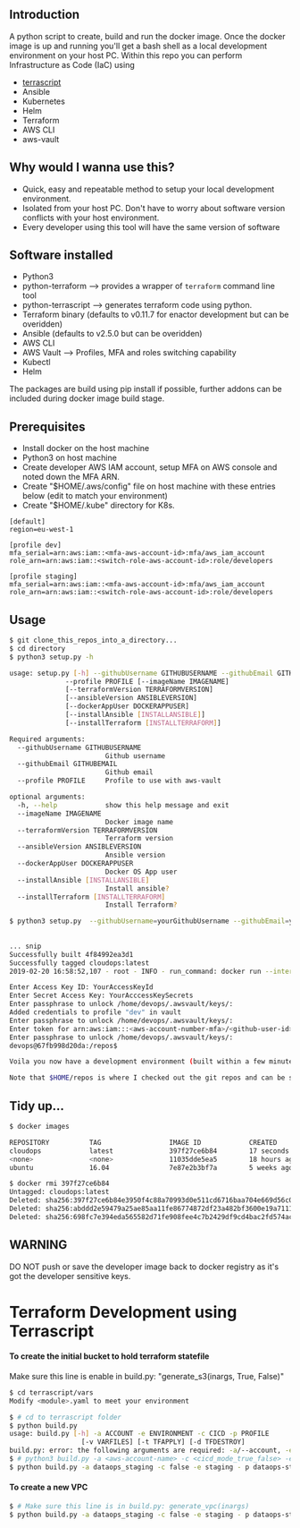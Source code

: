 ## Introduction

A python script to create, build and run the docker image. Once the docker image is up and running you'll get a bash shell as a local development environment on your host PC.
Within this repo you can perform Infrastructure as Code (IaC) using 
* [terrascript](https://github.com/mjuenema/python-terrascript)
* Ansible
* Kubernetes
* Helm
* Terraform
* AWS CLI
* aws-vault

## Why would I wanna use this?

* Quick, easy and repeatable method to setup your local development environment.
* Isolated from your host PC. Don't have to worry about software version conflicts with your host environment. 
* Every developer using this tool will have the same version of software

## Software installed
* Python3
* python-terraform --> provides a wrapper of `terraform` command line tool
* python-terrascript --> generates terraform code using python.
* Terraform binary (defaults to v0.11.7 for enactor development but can be overidden)
* Ansible  (defaults to v2.5.0 but can be overidden)
* AWS CLI
* AWS Vault --> Profiles, MFA and roles switching capability
* Kubectl
* Helm

The packages are build using pip install if possible, further addons can be included during docker image build stage.

## Prerequisites

* Install docker on the host machine
* Python3 on host machine
* Create developer AWS IAM account, setup MFA on AWS console and noted down the MFA ARN.
* Create "$HOME/.aws/config" file on host machine with these entries below (edit to match your environment)
* Create "$HOME/.kube" directory for K8s.


```
[default]
region=eu-west-1

[profile dev]
mfa_serial=arn:aws:iam::<mfa-aws-account-id>:mfa/aws_iam_account
role_arn=arn:aws:iam::<switch-role-aws-account-id>:role/developers

[profile staging]
mfa_serial=arn:aws:iam::<mfa-aws-account-id>:mfa/aws_iam_account
role_arn=arn:aws:iam::<switch-role-aws-account-id>:role/developers
```


## Usage

```bash
$ git clone_this_repos_into_a_directory...
$ cd directory   
$ python3 setup.py -h

usage: setup.py [-h] --githubUsername GITHUBUSERNAME --githubEmail GITHUBEMAIL
              --profile PROFILE [--imageName IMAGENAME]
              [--terraformVersion TERRAFORMVERSION]
              [--ansibleVersion ANSIBLEVERSION]
              [--dockerAppUser DOCKERAPPUSER]
              [--installAnsible [INSTALLANSIBLE]]
              [--installTerraform [INSTALLTERRAFORM]]

Required arguments:
  --githubUsername GITHUBUSERNAME
                        Github username
  --githubEmail GITHUBEMAIL
                        Github email
  --profile PROFILE     Profile to use with aws-vault

optional arguments:
  -h, --help            show this help message and exit
  --imageName IMAGENAME
                        Docker image name
  --terraformVersion TERRAFORMVERSION
                        Terraform version
  --ansibleVersion ANSIBLEVERSION
                        Ansible version
  --dockerAppUser DOCKERAPPUSER
                        Docker OS App user
  --installAnsible [INSTALLANSIBLE]
                        Install ansible?
  --installTerraform [INSTALLTERRAFORM]
                        Install Terraform?

$ python3 setup.py  --githubUsername=yourGithubUsername --githubEmail=yourGithubEmail --dockerAppUser=devops --profile=enactor-dev
    
    
... snip
Successfully built 4f84992ea3d1
Successfully tagged cloudops:latest
2019-02-20 16:58:52,107 - root - INFO - run_command: docker run --interactive --tty -u devops --rm --volume "$HOME/.aws:/home/devops/.aws" --volume "$HOME/repos:/repos" cloudops /bin/bash

Enter Access Key ID: YourAccessKeyId
Enter Secret Access Key: YourAcccessKeySecrets
Enter passphrase to unlock /home/devops/.awsvault/keys/:
Added credentials to profile "dev" in vault
Enter passphrase to unlock /home/devops/.awsvault/keys/:
Enter token for arn:aws:iam:::<aws-account-number-mfa>/<github-user-id>: 995559
Enter passphrase to unlock /home/devops/.awsvault/keys/:
devops@67fb998d20da:/repos$

Voila you now have a development environment (built within a few minutes) on your host PC!

Note that $HOME/repos is where I checked out the git repos and can be seen in /repos in the docker image, where you can run terraform plan, etc. 
```    


## Tidy up...
```bash
$ docker images

REPOSITORY          TAG                 IMAGE ID            CREATED             SIZE
cloudops            latest              397f27ce6b84        17 seconds ago      787MB
<none>              <none>              11035dde5ea5        18 hours ago        787MB
ubuntu              16.04               7e87e2b3bf7a        5 weeks ago         117MB

$ docker rmi 397f27ce6b84
Untagged: cloudops:latest
Deleted: sha256:397f27ce6b84e3950f4c88a70993d0e511cd6716baa704e669d56c0e7a0de4fb
Deleted: sha256:abddd2e59479a25ae85aa11fe86774872df23a482bf3600e19a711117dedde60
Deleted: sha256:698fc7e394eda565582d71fe908fee4c7b2429df9cd4bac2fd574ac545b6cce2
```


## WARNING

DO NOT push or save the developer image back to docker registry as it's got the developer sensitive keys.

# Terraform Development using Terrascript

#### To create the initial bucket to hold terraform statefile 
Make sure this line is enable in build.py: "generate_s3(inargs, True, False)"
```bash
$ cd terrascript/vars
Modify <module>.yaml to meet your environment

$ # cd to terrascript folder
$ python build.py
usage: build.py [-h] -a ACCOUNT -e ENVIRONMENT -c CICD -p PROFILE
                  [-v VARFILES] [-t TFAPPLY] [-d TFDESTROY]
build.py: error: the following arguments are required: -a/--account, -e/--environment, -c/--cicd, -p/--profile
$ # python3 build.py -a <aws-account-name> -c <cicd_mode_true_false> -e <environment> -p <aws-vault-profile-name> -t <terraform_apply_true_false> 
$ python build.py -a dataops_staging -c false -e staging - p dataops-staging -t true

```


#### To create a new VPC
```bash
$ # Make sure this line is in build.py: generate_vpc(inargs)
$ python build.py -a dataops_staging -c false -e staging - p dataops-staging -t true

```